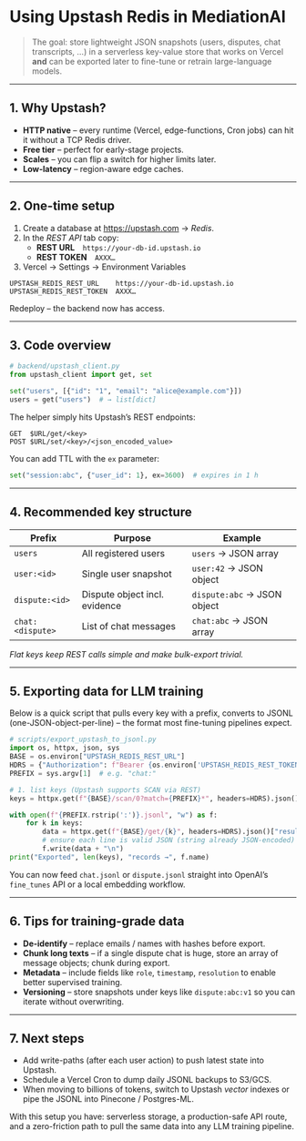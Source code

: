 # Using Upstash Redis in MediationAI

> The goal: store lightweight JSON snapshots (users, disputes, chat transcripts, …) in a serverless key-value store that works on Vercel **and** can be exported later to fine-tune or retrain large-language models.

---

## 1. Why Upstash?
* **HTTP native** – every runtime (Vercel, edge-functions, Cron jobs) can hit it without a TCP Redis driver.
* **Free tier** – perfect for early-stage projects.
* **Scales** – you can flip a switch for higher limits later.
* **Low-latency** – region-aware edge caches.

---

## 2. One-time setup
1. Create a database at <https://upstash.com> → *Redis*.
2. In the *REST API* tab copy:
   * **REST URL** `https://your-db-id.upstash.io`
   * **REST TOKEN** `AXXX…`
3. Vercel → Settings → Environment Variables

```
UPSTASH_REDIS_REST_URL    https://your-db-id.upstash.io
UPSTASH_REDIS_REST_TOKEN  AXXX…
```

Redeploy – the backend now has access.

---

## 3. Code overview

```python
# backend/upstash_client.py
from upstash_client import get, set

set("users", [{"id": "1", "email": "alice@example.com"}])
users = get("users")  # → list[dict]
```

The helper simply hits Upstash’s REST endpoints:

```
GET  $URL/get/<key>
POST $URL/set/<key>/<json_encoded_value>
```

You can add TTL with the `ex` parameter:

```python
set("session:abc", {"user_id": 1}, ex=3600)  # expires in 1 h
```

---

## 4. Recommended key structure
| Prefix            | Purpose                           | Example                        |
|-------------------|-----------------------------------|--------------------------------|
| `users`           | All registered users              | `users` → JSON array           |
| `user:<id>`       | Single user snapshot              | `user:42` → JSON object        |
| `dispute:<id>`    | Dispute object incl. evidence     | `dispute:abc` → JSON object    |
| `chat:<dispute>`  | List of chat messages             | `chat:abc` → JSON array        |

*Flat keys keep REST calls simple and make bulk-export trivial.*

---

## 5. Exporting data for LLM training

Below is a quick script that pulls every key with a prefix, converts to JSONL (one-JSON-object-per-line) – the format most fine-tuning pipelines expect.

```python
# scripts/export_upstash_to_jsonl.py
import os, httpx, json, sys
BASE = os.environ["UPSTASH_REDIS_REST_URL"]
HDRS = {"Authorization": f"Bearer {os.environ['UPSTASH_REDIS_REST_TOKEN']}"}
PREFIX = sys.argv[1]  # e.g. "chat:"

# 1. list keys (Upstash supports SCAN via REST)
keys = httpx.get(f"{BASE}/scan/0?match={PREFIX}*", headers=HDRS).json()["result"][1]

with open(f"{PREFIX.rstrip(':')}.jsonl", "w") as f:
    for k in keys:
        data = httpx.get(f"{BASE}/get/{k}", headers=HDRS).json()["result"]
        # ensure each line is valid JSON (string already JSON-encoded)
        f.write(data + "\n")
print("Exported", len(keys), "records →", f.name)
```

You can now feed `chat.jsonl` or `dispute.jsonl` straight into OpenAI’s `fine_tunes` API or a local embedding workflow.

---

## 6. Tips for training-grade data
*  **De-identify** – replace emails / names with hashes before export.
*  **Chunk long texts** – if a single dispute chat is huge, store an array of message objects; chunk during export.
*  **Metadata** – include fields like `role`, `timestamp`, `resolution` to enable better supervised training.
*  **Versioning** – store snapshots under keys like `dispute:abc:v1` so you can iterate without overwriting.

---

## 7. Next steps
* Add write-paths (after each user action) to push latest state into Upstash.
* Schedule a Vercel Cron to dump daily JSONL backups to S3/GCS.
* When moving to billions of tokens, switch to Upstash *vector* indexes or pipe the JSONL into Pinecone / Postgres-ML.

With this setup you have: serverless storage, a production-safe API route, and a zero-friction path to pull the same data into any LLM training pipeline.